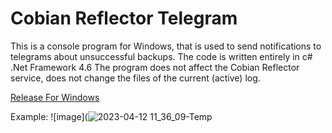 # Cobian Reflector Telegram

This is a console program for Windows, that is used to send notifications to telegrams about unsuccessful backups. The code is written entirely in c# .Net Framework 4.6 The program does not affect the Cobian Reflector service, does not change the files of the current (active) log.

[Release For Windows](https://github.com/e-gaydarzhi-2077/Cobian_Reflector_Telegram/releases)

Example:
![image](![2023-04-12 11_36_09-Temp](https://user-images.githubusercontent.com/107859162/231402924-2e6e492a-5845-4711-98c0-6991572556d2.png)


